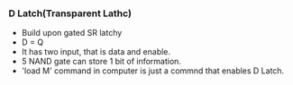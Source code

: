 ### D Latch(Transparent Lathc)
- Build upon gated SR latchy
- D = Q
- It has two input, that is data and enable.
- 5 NAND gate can store 1 bit of information.
- 'load M' command in computer is just a commnd that enables D Latch.

